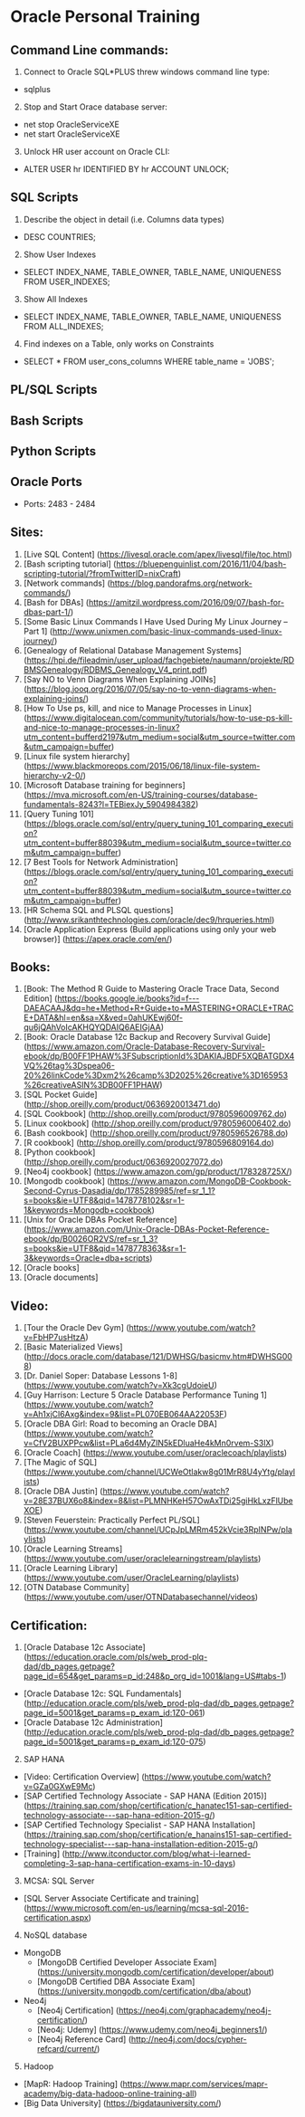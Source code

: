 # Oracle Personal Training

## Command Line commands:

1. Connect to Oracle SQL*PLUS threw windows command line type: 
  * sqlplus
  
  
2. Stop and Start Orace database server:
  * net stop OracleServiceXE
  * net start OracleServiceXE

  
3. Unlock HR user account on Oracle CLI:
  * ALTER USER hr IDENTIFIED BY hr ACCOUNT UNLOCK;

  
## SQL Scripts

1. Describe the object in detail (i.e. Columns data types)
  * DESC COUNTRIES;


2. Show User Indexes
  * SELECT INDEX_NAME, TABLE_OWNER, TABLE_NAME, UNIQUENESS FROM USER_INDEXES;

  
3. Show All Indexes
  * SELECT INDEX_NAME, TABLE_OWNER, TABLE_NAME, UNIQUENESS FROM ALL_INDEXES;

  
4. Find indexes on a Table, only works on Constraints
  * SELECT * FROM user_cons_columns WHERE table_name = 'JOBS';


## PL/SQL Scripts


## Bash Scripts


## Python Scripts


## Oracle Ports

* Ports: 2483 - 2484


## Sites:

1. [Live SQL Content] (https://livesql.oracle.com/apex/livesql/file/toc.html)
2. [Bash scripting tutorial] (https://bluepenguinlist.com/2016/11/04/bash-scripting-tutorial/?fromTwitterID=nixCraft)
3. [Network commands] (https://blog.pandorafms.org/network-commands/)
4. [Bash for DBAs] (https://amitzil.wordpress.com/2016/09/07/bash-for-dbas-part-1/)
5. [Some Basic Linux Commands I Have Used During My Linux Journey – Part 1] (http://www.unixmen.com/basic-linux-commands-used-linux-journey/)
6. [Genealogy of Relational Database Management Systems] (https://hpi.de/fileadmin/user_upload/fachgebiete/naumann/projekte/RDBMSGenealogy/RDBMS_Genealogy_V4_print.pdf)
7. [Say NO to Venn Diagrams When Explaining JOINs] (https://blog.jooq.org/2016/07/05/say-no-to-venn-diagrams-when-explaining-joins/)
8. [How To Use ps, kill, and nice to Manage Processes in Linux] (https://www.digitalocean.com/community/tutorials/how-to-use-ps-kill-and-nice-to-manage-processes-in-linux?utm_content=bufferd2197&utm_medium=social&utm_source=twitter.com&utm_campaign=buffer)
9. [Linux file system hierarchy] (https://www.blackmoreops.com/2015/06/18/linux-file-system-hierarchy-v2-0/)
10. [Microsoft Database training for beginners] (https://mva.microsoft.com/en-US/training-courses/database-fundamentals-8243?l=TEBiexJy_5904984382)
11. [Query Tuning 101] (https://blogs.oracle.com/sql/entry/query_tuning_101_comparing_execution?utm_content=buffer88039&utm_medium=social&utm_source=twitter.com&utm_campaign=buffer)
12. [7 Best Tools for Network Administration] (https://blogs.oracle.com/sql/entry/query_tuning_101_comparing_execution?utm_content=buffer88039&utm_medium=social&utm_source=twitter.com&utm_campaign=buffer)
13. [HR Schema SQL and PLSQL questions] (http://www.srikanthtechnologies.com/oracle/dec9/hrqueries.html)
14. [Oracle Application Express (Build applications using only your web browser)] (https://apex.oracle.com/en/)

## Books:

1. [Book: The Method R Guide to Mastering Oracle Trace Data, Second Edition] (https://books.google.ie/books?id=f---DAEACAAJ&dq=he+Method+R+Guide+to+MASTERING+ORACLE+TRACE+DATA&hl=en&sa=X&ved=0ahUKEwj60f-qu6jQAhVoIcAKHQYQDAIQ6AEIGjAA)
2. [Book: Oracle Database 12c Backup and Recovery Survival Guide] (https://www.amazon.com/Oracle-Database-Recovery-Survival-ebook/dp/B00FF1PHAW%3FSubscriptionId%3DAKIAJBDF5XQBATGDX4VQ%26tag%3Dspea06-20%26linkCode%3Dxm2%26camp%3D2025%26creative%3D165953%26creativeASIN%3DB00FF1PHAW)
3. [SQL Pocket Guide] 	(http://shop.oreilly.com/product/0636920013471.do)
4. [SQL Cookbook] 		(http://shop.oreilly.com/product/9780596009762.do)
5. [Linux cookbook] 	(http://shop.oreilly.com/product/9780596006402.do)
6. [Bash cookbook]		(http://shop.oreilly.com/product/9780596526788.do)
7. [R cookbook]			(http://shop.oreilly.com/product/9780596809164.do)
8. [Python cookbook]	(http://shop.oreilly.com/product/0636920027072.do)
9. [Neo4j cookbook] 	(https://www.amazon.com/gp/product/178328725X/)
10. [Mongodb cookbook]	(https://www.amazon.com/MongoDB-Cookbook-Second-Cyrus-Dasadia/dp/1785289985/ref=sr_1_1?s=books&ie=UTF8&qid=1478778102&sr=1-1&keywords=Mongodb+cookbook)	
11. [Unix for Oracle DBAs Pocket Reference] (https://www.amazon.com/Unix-Oracle-DBAs-Pocket-Reference-ebook/dp/B0026OR2VS/ref=sr_1_3?s=books&ie=UTF8&qid=1478778363&sr=1-3&keywords=Oracle+dba+scripts)
12. [Oracle books]		
13. [Oracle documents]	


## Video:

1. [Tour the Oracle Dev Gym] (https://www.youtube.com/watch?v=FbHP7usHtzA)
2. [Basic Materialized Views] (http://docs.oracle.com/database/121/DWHSG/basicmv.htm#DWHSG008)
3. [Dr. Daniel Soper: Database Lessons 1-8] (https://www.youtube.com/watch?v=Xk3cgUdoieU)
4. [Guy Harrison: Lecture 5 Oracle Database Performance Tuning 1] (https://www.youtube.com/watch?v=Ah1xjCl6Axg&index=9&list=PL070EB064AA22053F)
5. [Oracle DBA Girl: Road to becoming an Oracle DBA] (https://www.youtube.com/watch?v=CfV2BUXPPcw&list=PLa6d4MyZlN5kEDluaHe4kMn0rvem-S3lX)
6. [Oracle Coach] (https://www.youtube.com/user/oraclecoach/playlists)
7. [The Magic of SQL] (https://www.youtube.com/channel/UCWeOtlakw8g01MrR8U4yYtg/playlists)
8. [Oracle DBA Justin] (https://www.youtube.com/watch?v=28E37BUX6o8&index=8&list=PLMNHKeH57OwAxTDi25giHkLxzFlUbeXOE)
9. [Steven Feuerstein: Practically Perfect PL/SQL] (https://www.youtube.com/channel/UCpJpLMRm452kVcie3RpINPw/playlists)
10. [Oracle Learning Streams] (https://www.youtube.com/user/oraclelearningstream/playlists)
11. [Oracle Learning Library] (https://www.youtube.com/user/OracleLearning/playlists)
12. [OTN Database Community] (https://www.youtube.com/user/OTNDatabasechannel/videos)


## Certification:

1. [Oracle Database 12c Associate] (https://education.oracle.com/pls/web_prod-plq-dad/db_pages.getpage?page_id=654&get_params=p_id:248&p_org_id=1001&lang=US#tabs-1)
  * [Oracle Database 12c: SQL Fundamentals] (http://education.oracle.com/pls/web_prod-plq-dad/db_pages.getpage?page_id=5001&get_params=p_exam_id:1Z0-061) 
  * [Oracle Database 12c Administration] (http://education.oracle.com/pls/web_prod-plq-dad/db_pages.getpage?page_id=5001&get_params=p_exam_id:1Z0-075)
2. SAP HANA
  * [Video: Certification Overview] (https://www.youtube.com/watch?v=GZa0GXwE9Mc)
  * [SAP Certified Technology Associate - SAP HANA (Edition 2015)] (https://training.sap.com/shop/certification/c_hanatec151-sap-certified-technology-associate---sap-hana-edition-2015-g/)
  * [SAP Certified Technology Specialist - SAP HANA Installation] (https://training.sap.com/shop/certification/e_hanains151-sap-certified-technology-specialist---sap-hana-installation-edition-2015-g/)
  * [Training] (http://www.itconductor.com/blog/what-i-learned-completing-3-sap-hana-certification-exams-in-10-days)
3. MCSA: SQL Server 
  * [SQL Server Associate Certificate and training] (https://www.microsoft.com/en-us/learning/mcsa-sql-2016-certification.aspx) 
4. NoSQL database
  * MongoDB
    * [MongoDB Certified Developer Associate Exam] (https://university.mongodb.com/certification/developer/about)
	* [MongoDB Certified DBA Associate Exam] (https://university.mongodb.com/certification/dba/about)
  * Neo4j
    * [Neo4j Certification] (https://neo4j.com/graphacademy/neo4j-certification/)
    * [Neo4j: Udemy] (https://www.udemy.com/neo4j_beginners1/)
	* [Neo4j Reference Card] (http://neo4j.com/docs/cypher-refcard/current/)
5. Hadoop
  * [MapR: Hadoop Training] (https://www.mapr.com/services/mapr-academy/big-data-hadoop-online-training-all)
  * [Big Data University] (https://bigdatauniversity.com/)
  
  